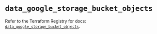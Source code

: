 # `data_google_storage_bucket_objects`

Refer to the Terraform Registry for docs: [`data_google_storage_bucket_objects`](https://registry.terraform.io/providers/hashicorp/google/6.49.1/docs/data-sources/storage_bucket_objects).
